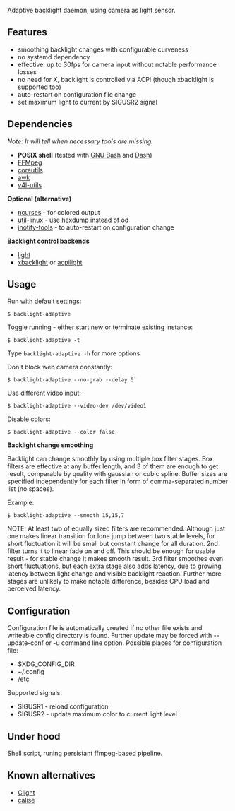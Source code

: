 Adaptive backlight daemon, using camera as light sensor.

## Features
- smoothing backlight changes with configurable curveness
- no systemd dependency
- effective: up to 30fps for camera input without notable performance losses
- no need for X, backlight is controlled via ACPI (though xbacklight is supported too)
- auto-restart on configuration file change
- set maximum light to current by SIGUSR2 signal

## Dependencies
*Note: It will tell when necessary tools are missing.*

- **POSIX shell** (tested with [GNU Bash](http://tiswww.case.edu/php/chet/bash/bashtop.html) and [Dash](http://gondor.apana.org.au/~herbert/dash/))
- [FFMpeg](https://ffmpeg.org/)
- [coreutils](https://www.gnu.org/software/coreutils/)
- [awk](https://www.gnu.org/software/gawk/gawk.html)
- [v4l-utils](https://git.linuxtv.org/v4l-utils.git)

**Optional (alternative)**

- [ncurses](https://www.gnu.org/software/ncurses/) - for colored output
- [util-linux](https://www.kernel.org/pub/linux/utils/util-linux/) - use hexdump instead of od
- [inotify-tools](https://github.com/inotify-tools/inotify-tools) - to auto-restart on configuration change

**Backlight control backends**

- [light](https://github.com/haikarainen/light)
- [xbacklight](https://gitlab.freedesktop.org/xorg/app/xbacklight) or [acpilight](sys-power/acpilight)

## Usage

Run with default settings:
```
$ backlight-adaptive
```

Toggle running - either start new or terminate existing instance:
```
$ backlight-adaptive -t
```

Type `backlight-adaptive -h` for more options

Don't block web camera constantly:
```
$ backlight-adaptive --no-grab --delay 5`
```

Use different video input:
```
$ backlight-adaptive --video-dev /dev/video1
```

Disable colors:
```
$ backlight-adaptive --color false
```

**Backlight change smoothing**

Backlight can change smoothly by using multiple box filter stages. Box filters are effective at any buffer length, and 3 of them are enough to get result, comparable by quality with gaussian or cubic spline. Buffer sizes are specified independently for each filter in form of comma-separated number list (no spaces).

Example:
```
$ backlight-adaptive --smooth 15,15,7
```

NOTE: At least two of equally sized filters are recommended. Although just one makes linear transition for lone jump between two stable levels, for short fluctuation it will be small but constant change for all duration. 2nd filter turns it to linear fade on and off. This should be enough for usable result - for stable change it makes smooth result. 3rd filter smoothes even short fluctuations, but each extra stage also adds latency, due to growing latency between light change and visible backlight reaction. Further more stages are unlikely to make notable difference, besides CPU load and perceived latency.

## Configuration

Configuration file is automatically created if no other file exists and writeable config directory is found.
Further update may be forced with --update-conf or -u command line option.
Possible places for configuration file:

- $XDG_CONFIG_DIR
- ~/.config
- /etc

Supported signals:

- SIGUSR1 - reload configuration
- SIGUSR2 - update maximum color to current light level

## Under hood

Shell script, runing persistant ffmpeg-based pipeline.

## Known alternatives

- [Clight](https://github.com/FedeDP/Clight)
- [calise](https://sourceforge.net/projects/calise/)
